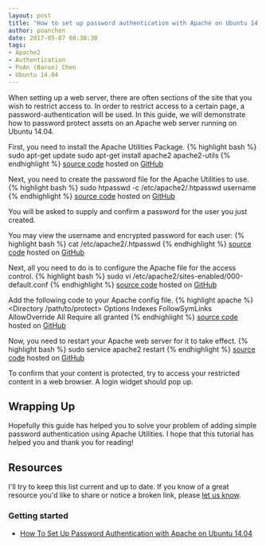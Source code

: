 ```yaml
---
layout: post
title: "How to set up password authentication with Apache on Ubuntu 14.04"
author: poanchen
date: 2017-05-07 08:30:30
tags:
- Apache2
- Authentication
- PoAn (Baron) Chen
- Ubuntu 14.04
---
```

When setting up a web server, there are often sections of the site that you wish to restrict access to. In order to restrict access to a certain page, a password-authentication will be used. In this guide, we will demonstrate how to password protect assets on an Apache web server running on Ubuntu 14.04. 

First, you need to install the Apache Utilities Package.
{% highlight bash %}
  sudo apt-get update
  sudo apt-get install apache2 apache2-utils
{% endhighlight %}
<a href="https://github.com/poanchen/code-for-blog/blob/master/2017/05/07/how-to-set-up-password-authentication-with-apache-on-ubuntu-1404/commands.sh" target="_blank">source code</a> hosted on <a href="https://github.com" target="_blank">GitHub</a>

Next, you need to create the password file for the Apache Utilities to use.
{% highlight bash %}
  sudo htpasswd -c /etc/apache2/.htpasswd username
{% endhighlight %}
<a href="https://github.com/poanchen/code-for-blog/blob/master/2017/05/07/how-to-set-up-password-authentication-with-apache-on-ubuntu-1404/commands.sh" target="_blank">source code</a> hosted on <a href="https://github.com" target="_blank">GitHub</a>

You will be asked to supply and confirm a password for the user you just created.

You may view the username and encrypted password for each user:
{% highlight bash %}
  cat /etc/apache2/.htpasswd
{% endhighlight %}
<a href="https://github.com/poanchen/code-for-blog/blob/master/2017/05/07/how-to-set-up-password-authentication-with-apache-on-ubuntu-1404/commands.sh" target="_blank">source code</a> hosted on <a href="https://github.com" target="_blank">GitHub</a>

Next, all you need to do is to configure the Apache file for the access control.
{% highlight bash %}
  sudo vi /etc/apache2/sites-enabled/000-default.conf
{% endhighlight %}
<a href="https://github.com/poanchen/code-for-blog/blob/master/2017/05/07/how-to-set-up-password-authentication-with-apache-on-ubuntu-1404/commands.sh" target="_blank">source code</a> hosted on <a href="https://github.com" target="_blank">GitHub</a>

Add the following code to your Apache config file.
{% highlight apache %}
  <Directory /path/to/protect>
    Options Indexes FollowSymLinks
    AllowOverride All
    Require all granted
  </Directory>
{% endhighlight %}
<a href="https://github.com/poanchen/code-for-blog/blob/master/2017/05/07/how-to-set-up-password-authentication-with-apache-on-ubuntu-1404/000-default-le-ssl.conf" target="_blank">source code</a> hosted on <a href="https://github.com" target="_blank">GitHub</a>

Now, you need to restart your Apache web server for it to take effect.
{% highlight bash %}
  sudo service apache2 restart
{% endhighlight %}
<a href="https://github.com/poanchen/code-for-blog/blob/master/2017/05/07/how-to-set-up-password-authentication-with-apache-on-ubuntu-1404/commands.sh" target="_blank">source code</a> hosted on <a href="https://github.com" target="_blank">GitHub</a>

To confirm that your content is protected, try to access your restricted content in a web browser. A login widget should pop up.

## Wrapping Up

Hopefully this guide has helped you to solve your problem of adding simple password authentication using Apache Utilities. I hope that this tutorial has helped you and thank you for reading!

## Resources

I'll try to keep this list current and up to date. If you know of a great resource you'd like to share or notice a broken link, please [let us know](https://github.com/poanchen/poanchen.github.io/issues).

### Getting started

* [How To Set Up Password Authentication with Apache on Ubuntu 14.04](https://www.digitalocean.com/community/tutorials/how-to-set-up-password-authentication-with-apache-on-ubuntu-14-04)